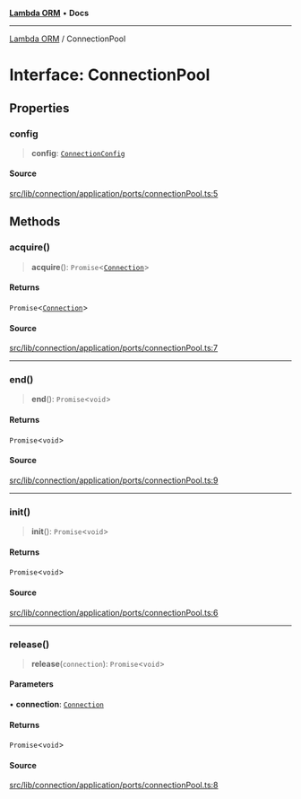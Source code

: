 [**Lambda ORM**](../README.md) • **Docs**

***

[Lambda ORM](../README.md) / ConnectionPool

# Interface: ConnectionPool

## Properties

### config

> **config**: [`ConnectionConfig`](ConnectionConfig.md)

#### Source

[src/lib/connection/application/ports/connectionPool.ts:5](https://github.com/lambda-orm/lambdaorm/blob/b641a316566df55ad8177b62e40fe267b1442b03/src/lib/connection/application/ports/connectionPool.ts#L5)

## Methods

### acquire()

> **acquire**(): `Promise`\<[`Connection`](Connection.md)\>

#### Returns

`Promise`\<[`Connection`](Connection.md)\>

#### Source

[src/lib/connection/application/ports/connectionPool.ts:7](https://github.com/lambda-orm/lambdaorm/blob/b641a316566df55ad8177b62e40fe267b1442b03/src/lib/connection/application/ports/connectionPool.ts#L7)

***

### end()

> **end**(): `Promise`\<`void`\>

#### Returns

`Promise`\<`void`\>

#### Source

[src/lib/connection/application/ports/connectionPool.ts:9](https://github.com/lambda-orm/lambdaorm/blob/b641a316566df55ad8177b62e40fe267b1442b03/src/lib/connection/application/ports/connectionPool.ts#L9)

***

### init()

> **init**(): `Promise`\<`void`\>

#### Returns

`Promise`\<`void`\>

#### Source

[src/lib/connection/application/ports/connectionPool.ts:6](https://github.com/lambda-orm/lambdaorm/blob/b641a316566df55ad8177b62e40fe267b1442b03/src/lib/connection/application/ports/connectionPool.ts#L6)

***

### release()

> **release**(`connection`): `Promise`\<`void`\>

#### Parameters

• **connection**: [`Connection`](Connection.md)

#### Returns

`Promise`\<`void`\>

#### Source

[src/lib/connection/application/ports/connectionPool.ts:8](https://github.com/lambda-orm/lambdaorm/blob/b641a316566df55ad8177b62e40fe267b1442b03/src/lib/connection/application/ports/connectionPool.ts#L8)
